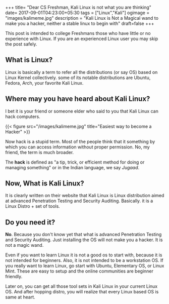 +++
title= "Dear CS Freshman, Kali Linux is not what you are thinking"
date= 2017-09-01T04:23:00+05:30
tags = ["Linux","Kali"]
ogimage = "images/kalimeme.jpg"
description = "Kali Linux is Not a Magical wand to make you a hacker, neither a stable linux to begin with"
draft=false
+++

This post is intended to college Freshmans those who have little or no experience with Linux. If you are an experienced Linux user you may skip the post safely.

## What is Linux?
Linux is basically a term to refer all the distributions (or say OS) based on Linux Kernel collectively. some of its notable distributions are Ubuntu, Fedora, Arch, your favorite Kali Linux.

## Where may you have heard about Kali Linux?
I bet it is your friend or someone elder who said to you that Kali Linux can hack computers.

{{< figure src="/images/kalimeme.jpg" title="Easiest way to become a Hacker" >}}

Now hack is a stupid term. Most of the people think that it something by which you can access information without proper permission.  No, my friend, the term is much broader.

The **hack** is defined as "a tip, trick, or efficient method for doing or managing something" or in the Indian language, we say *Jugaad*.
<!--more-->
## Now, What is Kali Linux?
It is clearly written on their website that Kali Linux is Linux distribution aimed at advanced Penetration Testing and Security Auditing. Basically. it is a Linux Distro + set of tools.

## Do you need it?
**No**. Because you don't know yet that what is advanced Penetration Testing and Security Auditing. Just installing the OS will not make you a hacker. It is not a magic wand.

Even if you want to learn Linux it is not a good os to start with, because it is not intended for beginners. Also, it is not intended to be a workstation OS. 
If you really want to learn Linux, go start with Ubuntu, Elementary OS, or Linux Mint. These are easy to setup and the online communities are beginner friendly.

Later on, you can get all those tool sets in Kali Linux in your current Linux OS. And after hopping distro, you will realize that every Linux based OS is same at heart.

